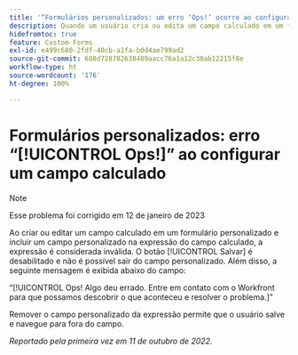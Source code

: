 ```yaml
---
title: '“Formulários personalizados: um erro ‘Ops!’ ocorre ao configurar um campo calculado”'
description: Quando um usuário cria ou edita um campo calculado em um formulário personalizado e inclui um campo personalizado na expressão do campo calculado, a expressão é considerada inválida. O botão Salvar está desativado e o usuário não consegue sair do campo personalizado. Além disso, o usuário vê uma mensagem de erro “Ops!” abaixo do campo.
hidefromtoc: true
feature: Custom Forms
exl-id: e499c680-2fdf-40cb-a1fa-b0d4ae799ad2
source-git-commit: 688d728782638489aacc76a1a12c38ab12215f8e
workflow-type: ht
source-wordcount: '176'
ht-degree: 100%

---
```


# Formulários personalizados: erro “[!UICONTROL Ops!]” ao configurar um campo calculado

<!--Requested: Do not delete without approval from Alex Beach-->

>[!NOTE]
>
>Esse problema foi corrigido em 12 de janeiro de 2023

Ao criar ou editar um campo calculado em um formulário personalizado e incluir um campo personalizado na expressão do campo calculado, a expressão é considerada inválida. O botão [!UICONTROL Salvar] é desabilitado e não é possível sair do campo personalizado. Além disso, a seguinte mensagem é exibida abaixo do campo:

“[!UICONTROL Ops! Algo deu errado. Entre em contato com o Workfront para que possamos descobrir o que aconteceu e resolver o problema.]”

Remover o campo personalizado da expressão permite que o usuário salve e navegue para fora do campo.

_Reportado pela primeira vez em 11 de outubro de 2022._
